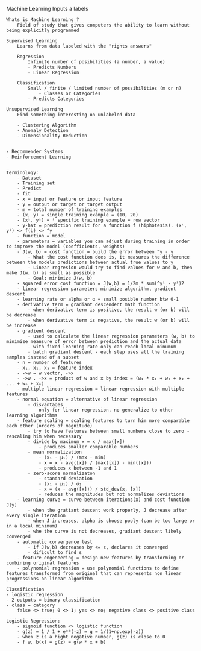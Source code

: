 Machine Learning
    Inputs a labels

    Whats is Machine Learning ?
        Field of study that gives computers the ability to learn without being explicitly programmed

    Supervised Learning
        Learns from data labeled with the "rights answers"

        Regression
            Infinite number of posibilities (a number, a value)
            - Predicts Numbers
            - Linear Regression

        Classification
            Small / finite / limited number of possibilities (m or n)
                - Classes or Categories
            - Predicts Categories

    Unsupervised Learning
        Find something interesting on unlabeled data

        - Clustering Algorithm
        - Anomaly Detection
        - Dimensionality Reduction


    - Recommender Systems
    - Reinforcement Learning


    Terminology:
        - Dataset
        - Training set
        - Predict
        - fit
        - x = input or feature or input feature
        - y = output or target or target output
        - m = total number of training examples
        - (x, y) = single training example = (10, 20)
        - (xⁱ, yⁱ) = ⁱ specific training example = row vector
        - y-hat = prediction result for a function f (hiphotesis). (xⁱ, yⁱ) <> f(i) <> ^y
        - function = model
        - parameters = variables you can adjust during training in order to improve the model (coefficients, weights)
        - J(w, b) = cost function = build the error between ^y - y
            - What the cost function does is, it measures the difference between the models predictions between actual true values to y
            - Linear regresion would try to find values for w and b, then make J(w, b) as small as possible
            - Goal: minimize J(w, b)
        - squared error cost function = J(w,b) = 1/2m * sum(^yⁱ - yⁱ)2
        - linear regression parameters minimize algorithm, gradient descent
        - learning rate or alpha or α = small posible number btw 0-1
        - derivative term = gradiant descendent math function
            - when derivative term is positive, the result w (or b) will be decrease
            - when derivative term is negative, the result w (or b) will be increase
        - gradient descent
            - used to calculate the linear regression parameters (w, b) to minimize meansure of error between prediction and the actual data
            - with fixed learning rate only can reach local minumum
            - batch gradiant descent - each step uses all the training samples instead of a subset
        - n = number of features
        - x₁, x₂, x₃ = feature index
        - ->w = w vector, ->x
        - ->w . ->x = product of w and x by index = (w₁ * x₁ + w₂ + x₂ + ... + wₙ + xₙ)
        - multiple linear regression = linear regression with multiple features
        - normal equation = alternative of linear regression
            - disvantages
                only for linear regression, no generalize to other learning algorithms
        - feature scaling = scaling features to turn him more comparable each other (orders of magnitude)
            - try to have features between small numbers close to zero - rescaling him when necessary
            - divide by maximum x = x / max([x])
                - produces smaller comparable numbers
            - mean normalization
                - (x₁ - μ₁) / (max - min)
                - x = x - avg([x]) / (max([x]) - min([x]))
                - produces x between -1 and 1
            - zero-score normalizaton
                - standard deviation
                - (x₁ - μ₁) / σ₁
                - x = (x - avg([x])) / std_dev(x, [x])
                - reduces the magnitudes but not normalizes deviations
        - learning curve = curve between iterations(x) and cost function J(y)
            - when the gratiant descent work properly, J decrease after every single iteration
            - when J increases, alpha is choose pooly (can be too large or in a local minimum)
            - whe the curve is not decreases, gradiant descent likely converged
        - automatic convergence test
            - if J(w,b) decreases by <= ε, declares it converged
            - dificult to find ε
        - feature engeneering = design new features by transforming or combining original features
        - polynomial regression = use polynomial functions to define features transformed from original that can represents non linear progressions on linear algorithm

    Classification
    - logistic regression
    - 2 outputs = binary classification
    - class = category
        false <> true; 0 <> 1; yes <> no; negative class <> positive class

    Logistic Regression:
        - sigmoid function <> logistic function
        - g(z) = 1 / 1 + e**(-z) = g = 1/(1+np.exp(-z))
        - when z is a hight negative number, g(z) is close to 0
        - f w, b(x) = g(z) = g(w * x + b)
